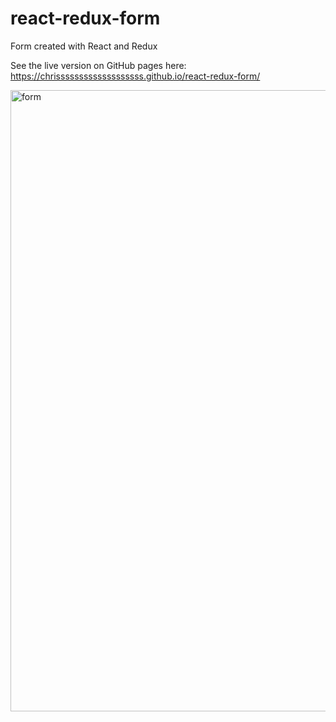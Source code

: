 # react-redux-form
Form created with React and Redux

See the live version on GitHub pages here: https://chrisssssssssssssssssss.github.io/react-redux-form/


<img width="994" alt="form" src="https://user-images.githubusercontent.com/126714281/222320174-fe8e7028-4bb4-4f8d-bdae-ca1e7247fa20.png">

